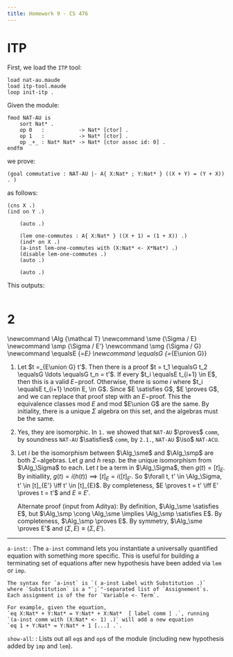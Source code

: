 ```yaml
---
title: Homework 9 - CS 476
---
```


ITP
===

First, we load the `ITP` tool:

```{ pipe="tee root/prove-commutativity.maude " }
load nat-au.maude
load itp-tool.maude
loop init-itp .

```


Given the module:

```{ pipe="tee nat-au.maude" }
fmod NAT-AU is
    sort Nat* .
    op 0   :           -> Nat* [ctor] .
    op 1   :           -> Nat* [ctor] .
    op _+_ : Nat* Nat* -> Nat* [ctor assoc id: 0] .
endfm

```

we prove:

```{ pipe="tee -a root/prove-commutativity.maude" }
(goal commutative : NAT-AU |- A{ X:Nat* ; Y:Nat* } ((X + Y) = (Y + X)) . )

```

as follows:

```{ pipe="tee -a root/prove-commutativity.maude" }
(cns X .)
(ind on Y .)
    
    (auto .)
    
    (lem one-commutes : A{ X:Nat* } ((X + 1) = (1 + X)) .)  
    (ind* on X .)
    (a-inst lem-one-commutes with (X:Nat* <- X*Nat*) .)   
    (disable lem-one-commutes .)
    (auto .)
        
    (auto .)
```

<!--
```
load nat-au.maude
load itp-tool.maude
loop init-itp .

(goal commutative : NAT-AU |- A{ X:Nat* ; Y:Nat* } ((X + Y) = (Y + X)) . )
(ind on Y:Nat* .)

    (auto .)
    
    (ind on X .)
    
        (auto .)
        
        (auto .)
        
        (cns .)            
        (imp .)
        (disable hyp-0 .)
        (auto .)
        (enable hyp-0 .)
        (disable hyp-1 .)
        (auto .)
        
    (cns .)
    (imp .)
    (cns .)
    (a-inst hyp-0 with (X:Nat* <- X*Nat*) . )
    (a-inst hyp-1 with (X:Nat* <- X*Nat*) . )
    (disable hyp-0 .)
    (disable hyp-1 .)
    (auto .)
```
-->

This outputs:

```{ pipe="maude -no-banner root/prove-commutativity.maude 2>&1" }
```

2
====

\newcommand \Alg {\mathcal T}
\newcommand \sme {\Sigma / E}
\newcommand \smp {\Sigma / E'}
\newcommand \smg {\Sigma / G}
\newcommand \equalsE {=_E}
\newcommand \equalsG {=_{E\union G}}

1.
    Let $t =_{E\union G} t'$. Then there is a proof
    $t = t_1 \equalsG t_2 \equalsG \ldots \equalsG t_n = t'$. If every
    $t_i \equalsE t_{i+1} \in E$, then this is a valid $E-$proof. Otherwise,
    there is some $i$ where $t_i \equalsE t_{i+1} \notin E, \in G$. Since
    $E \satisfies G$, $E \proves G$, and we can replace that proof step with
    an $E-$proof. This the equivalence classes mod $E$ and mod $E\union G$
    are the same. By initiality, there is a unique $\Sigma$ algebra on this
    set, and the algebras must be the same.

2.  Yes, they are isomorphic. In `1.` we showed that `NAT-AU` $\proves$ `comm`, by
    soundness `NAT-AU` $\satisfies$ `comm`, by `2.1.`, `NAT-AU` $\iso$ `NAT-ACU`.

3.  Let $i$ be the isomorphism between $\Alg_\sme$ and $\Alg_\smp$
    are both $\Sigma-$algebras. Let $g$ and $h$
    resp. be the unique isomorphism from $\Alg_\Sigma$ to each. Let $t$ be a
    term in $\Alg_\Sigma$, then $g(t) = [t]_E$. By initiallity,
    $g(t) = i(h(t)) \implies [t]_E = i([t]_{E'}$. So
    $\forall t, t' \in \Alg_\Sigma, t' \in [t]_{E'} \iff t' \in [t]_{E}$.
    By completeness, $E \proves t = t' \iff E' \proves t = t'$ and $E \equiv E'$.


    Alternate proof (input from Aditya): By definition,
    $\Alg_\sme \satisfies E$, but
    $\Alg_\smp \cong \Alg_\sme \implies \Alg_\smp \satisfies E$. By
    completeness, $\Alg_\smp \proves E$. By symmetry, $\Alg_\sme \proves E'$
    and $(\Sigma, E ) \equiv (\Sigma, E')$.

---


`a-inst`:
:   The `a-inst` command lets you instantiate a universally quantified
    equation with something more specific. This is useful for building a
    terminating set of equations after new hypothesis have been added
    via `lem` or `imp`.

    The syntax for `a-inst` is `( a-inst Label with Substitution .)`
    where `Substitution` is a "`;`"-separated list of `Assignement`s.
    Each assignment is of the for `Variable <- Term`.

    For example, given the equation,
    `eq X:Nat* + Y:Nat* = Y:Nat* + X:Nat*  [ label comm ] .`, running
    `(a-inst comm with (X:Nat* <- 1) .)` will add a new equation
    `eq 1 + Y:Nat* = Y:Nat* + 1 [...] .`.

`show-all`:
:   Lists out all `eq`s and `op`s of the module (including new
    hypothesis added by `imp` and `lem`).
